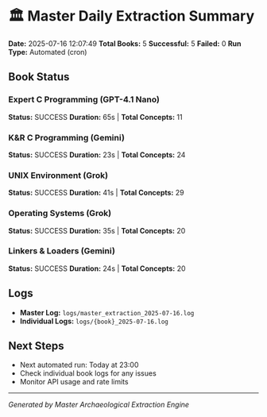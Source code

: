 # 🏛️ Master Daily Extraction Summary

**Date:** 2025-07-16 12:07:49
**Total Books:** 5
**Successful:** 5
**Failed:** 0
**Run Type:** Automated (cron)

## Book Status

### Expert C Programming (GPT-4.1 Nano)
**Status:** SUCCESS
**Duration:** 65s | **Total Concepts:** 11

### K&R C Programming (Gemini)
**Status:** SUCCESS
**Duration:** 23s | **Total Concepts:** 24

### UNIX Environment (Grok)
**Status:** SUCCESS
**Duration:** 41s | **Total Concepts:** 29

### Operating Systems (Grok)
**Status:** SUCCESS
**Duration:** 35s | **Total Concepts:** 20

### Linkers & Loaders (Gemini)
**Status:** SUCCESS
**Duration:** 24s | **Total Concepts:** 20


## Logs
- **Master Log:** `logs/master_extraction_2025-07-16.log`
- **Individual Logs:** `logs/{book}_2025-07-16.log`

## Next Steps
- Next automated run: Today at 23:00
- Check individual book logs for any issues
- Monitor API usage and rate limits

---
*Generated by Master Archaeological Extraction Engine*

